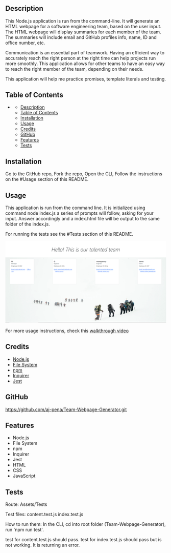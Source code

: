 # <Team-Webpage-Generator>

## Description

This Node.js application is run from the command-line. It will generate an HTML webpage for a software engineering team, based on the user input. The HTML webpage will display summaries for each member of the team. The summaries will include email and GitHub profiles info, name, ID and office number, etc.

Communication is an essential part of teamwork. Having an efficient way to accurately reach the right person at the right time can help projects run more smoothly. This application allows for other teams to have an easy way to reach the right member of the team, depending on their needs.

This application will help me practice promises, template literals and testing.

## Table of Contents
- [<Team-Webpage-Generator>](#team-webpage-generator)
  - [Description](#description)
  - [Table of Contents](#table-of-contents)
  - [Installation](#installation)
  - [Usage](#usage)
  - [Credits](#credits)
  - [GitHub](#github)
  - [Features](#features)
  - [Tests](#tests)

## Installation

Go to the GitHub repo,
Fork the repo,
Open the CLI,
Follow the instructions on the #Usage section of this README.


## Usage

This application is run from the command line.
It is initialized using command node index.js
a series of prompts will follow, asking for your input.
Answer accordingly and a index.html file will be output to the same folder of the index.js.

For running the tests see the #Tests section of this README.

![Example of the resulting index.html file](./Assets/Images/teamRosterWebpage.PNG)

For more usage instructions, check this [walkthrough video](https://watch.screencastify.com/v/1M5CZIlGvELeJU9eEU3q)


## Credits

- [Node.js](https://nodejs.dev/learn)
- [File System](https://nodejs.org/api/fs.html)
- [npm](https://www.npmjs.com/)
- [Inquirer](https://www.npmjs.com/package/inquirer)
- [Jest](https://jestjs.io/)

## GitHub

https://github.com/aj-pena/Team-Webpage-Generator.git

## Features

- Node.js 
- File System 
- npm 
- Inquirer 
- Jest 
- HTML 
- CSS 
- JavaScript 

## Tests
Route: Assets/Tests

Test files:
content.test.js
index.test.js

How to run them:
In the CLI,
cd into root folder (Team-Webpage-Generator),
run 'npm run test'.

test for content.test.js should pass.
test for index.test.js should pass but is not working. It is returning an error.
